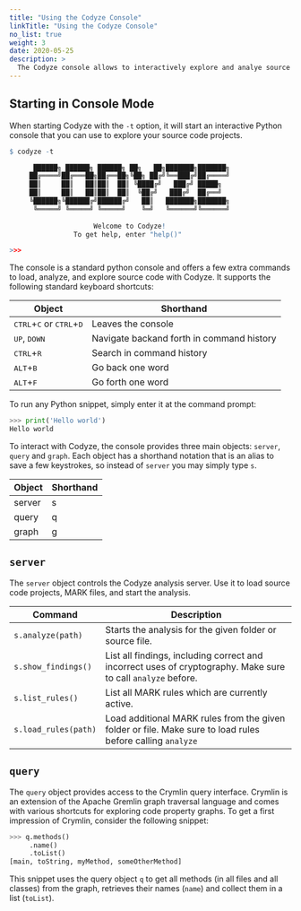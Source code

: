 ```yaml
---
title: "Using the Codyze Console"
linkTitle: "Using the Codyze Console"
no_list: true
weight: 3
date: 2020-05-25
description: >
  The Codyze console allows to interactively explore and analye source code.
---
```



## Starting in Console Mode

When starting Codyze with the `-t` option, it will start an interactive Python console that you can use to explore your source code projects. 

```r
$ codyze -t

      ██████╗ ██████╗ ██████╗ ██╗   ██╗███████╗███████╗
     ██╔════╝██╔═══██╗██╔══██╗╚██╗ ██╔╝╚══███╔╝██╔════╝
     ██║     ██║   ██║██║  ██║ ╚████╔╝   ███╔╝ █████╗  
     ██║     ██║   ██║██║  ██║  ╚██╔╝   ███╔╝  ██╔══╝  
     ╚██████╗╚██████╔╝██████╔╝   ██║   ███████╗███████╗
      ╚═════╝ ╚═════╝ ╚═════╝    ╚═╝   ╚══════╝╚══════╝
     
                     Welcome to Codyze!
                To get help, enter "help()"

>>>
```

The console is a standard python console and offers a few extra commands to load, analyze, and explore source code with Codyze. It supports the following standard keyboard shortcuts:

| Object | Shorthand |
|---|---|
| <kbd>CTRL</kbd>+<kbd>C</kbd> or <kbd>CTRL</kbd>+<kbd>D</kbd> | Leaves the console |
| <kbd>UP</kbd>, <kbd>DOWN</kbd> | Navigate backand forth in command history |
| <kbd>CTRL</kbd>+<kbd>R</kbd> | Search in command history |
| <kbd>ALT</kbd>+<kbd>B</kbd> | Go back one word |
| <kbd>ALT</kbd>+<kbd>F</kbd> | Go forth one word |


To run any Python snippet, simply enter it at the command prompt:

```python
>>> print('Hello world')
Hello world
```

To interact with Codyze, the console provides three main objects: `server`, `query` and `graph`. Each object has a shorthand notation that is an alias to save a few keystrokes, so instead of `server` you may simply type `s`.


| Object | Shorthand |
|---|---|
| server  | s  |
| query   | q  |
| graph   | g  |


## `server`

The `server` object controls the Codyze analysis server. Use it to load source code projects, MARK files, and start the analysis. 

| Command | Description |
|---|---|
|  `s.analyze(path)`  | Starts the analysis for the given folder or source file. |
|  `s.show_findings()`  | List all findings, including correct and incorrect uses of cryptography. Make sure to call `analyze` before. |
|  `s.list_rules()`  | List all MARK rules which are currently active. |
|  `s.load_rules(path)`  | Load additional MARK rules from the given folder or file. Make sure to load rules before calling `analyze` |


## `query`

The `query` object provides access to the Crymlin query interface. Crymlin is an extension of the Apache Gremlin graph traversal language and comes with various shortcuts for exploring code property graphs. To get a first impression of Crymlin, consider the following snippet:

```python
>>> q.methods()
     .name()
     .toList()
[main, toString, myMethod, someOtherMethod]
```

This snippet uses the query object `q` to get all methods (in all files and all classes) from the graph, retrieves their names (`name`) and collect them in a list (`toList`).
